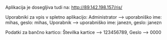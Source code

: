Aplikacija je dosegljiva tudi na: http://89.142.198.157/ris/

Uporabniki za vpis v spletno aplikacijo:
Administrator --> uporabniško ime: mihas, geslo: mihas,
Uporabnik --> uporabniško ime: janezn, geslo: janezn

Podatki za bančno kartico:
Številka kartice --> 123456789,
Geslo --> 0000
